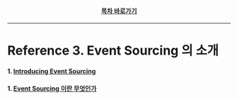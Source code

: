 <div align="center">

#### [목차 바로가기](https://github.com/dhslrl321/cqrs-journey-korean-ver/blob/master/Table%20of%20Contents.mdwn)

</div>

---

# Reference 3. Event Sourcing 의 소개

#### 1. [Introducing Event Sourcing](https://github.com/dhslrl321/cqrs-journey-korean-ver/blob/master/part02-references/reference03/01.%20Event%20Sourcing%20이란%20무엇인가.mdwn)

#### 1. [Event Sourcing 이란 무엇인가](https://github.com/dhslrl321/cqrs-journey-korean-ver/blob/master/part02-references/reference03/01.%20Event%20Sourcing%20이란%20무엇인가.mdwn)
